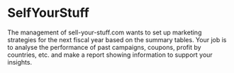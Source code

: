 # SelfYourStuff
The management of sell-your-stuff.com wants to set up marketing strategies for the next fiscal year based on the summary tables. Your job is to analyse the performance of past campaigns, coupons, profit by countries, etc. and make a report showing information to support your insights.
